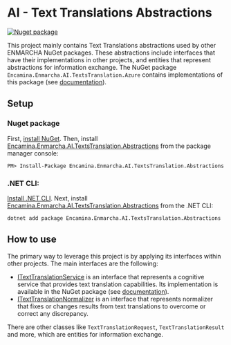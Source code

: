 ﻿# AI - Text Translations Abstractions

[![Nuget package](https://img.shields.io/nuget/v/Encamina.Enmarcha.AI.TextsTranslation.Abstractions)](https://www.nuget.org/packages/Encamina.Enmarcha.AI.TextsTranslation.Abstractions)

This project mainly contains Text Translations abstractions used by other ENMARCHA NuGet packages. These abstractions include interfaces that have their implementations in other projects, and entities that represent abstractions for information exchange. The NuGet package `Encamina.Enmarcha.AI.TextsTranslation.Azure` contains implementations of this package (see [documentation](../Encamina.Enmarcha.AI.TextsTranslation.Azure/README.md)).

## Setup

### Nuget package

First, [install NuGet](http://docs.nuget.org/docs/start-here/installing-nuget). Then, install [Encamina.Enmarcha.AI.TextsTranslation.Abstractions](https://www.nuget.org/packages/Encamina.Enmarcha.AI.TextsTranslation.Abstractions) from the package manager console:

    PM> Install-Package Encamina.Enmarcha.AI.TextsTranslation.Abstractions

### .NET CLI:

[Install .NET CLI](https://learn.microsoft.com/en-us/dotnet/core/tools/). Next, install [Encamina.Enmarcha.AI.TextsTranslation.Abstractions](https://www.nuget.org/packages/Encamina.Enmarcha.AI.TextsTranslation.Abstractions) from the .NET CLI:

    dotnet add package Encamina.Enmarcha.AI.TextsTranslation.Abstractions

## How to use

The primary way to leverage this project is by applying its interfaces within other projects. The main interfaces are the following:
- [ITextTranslationService](./ITextTranslationService.cs) is an interface that represents a cognitive service that provides text translation capabilities. Its implementation is available in the NuGet package (see [documentation](../Encamina.Enmarcha.AI.TextsTranslation.Azure/README.md)).
- [ITextTranslationNormalizer](./ITextTranslationNormalizer.cs) is an interface that represents normalizer that fixes or changes results from text translations to overcome or correct any discrepancy.

There are other classes like `TextTranslationRequest`, `TextTranslationResult` and more, which are entities for information exchange.